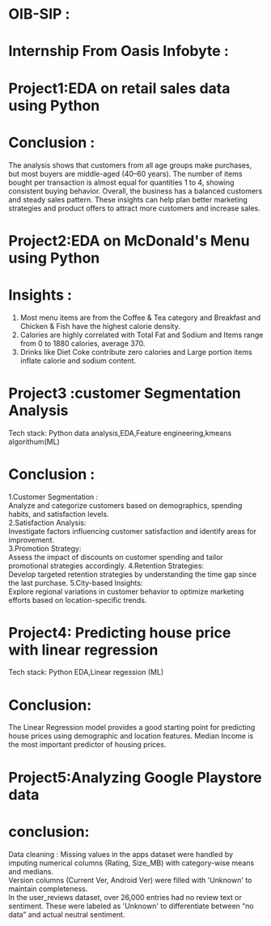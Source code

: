 # OIB-SIP : 
# Internship From Oasis Infobyte : 

# Project1:EDA on retail sales data using Python

# Conclusion :
The analysis shows that customers from all age groups make purchases, but most buyers are middle-aged (40–60 years). The number of items bought per transaction is almost equal for quantities 1 to 4, showing consistent buying behavior. Overall, the business has a balanced customers and steady sales pattern. These insights can help plan better marketing strategies and product offers to attract more customers and increase sales.  


# Project2:EDA on McDonald's Menu using Python

# Insights : 
1. Most menu items are from the Coffee & Tea category and Breakfast and Chicken & Fish have the highest calorie density.
2. Calories are highly correlated with Total Fat and Sodium and Items range from 0 to 1880 calories, average 370.
3. Drinks like Diet Coke contribute zero calories and Large portion items inflate calorie and sodium content.


# Project3 :customer Segmentation Analysis
Tech stack: Python data analysis,EDA,Feature engineering,kmeans algorithum(ML)

# Conclusion :
1.Customer Segmentation :  
Analyze and categorize customers based on demographics, spending habits, and satisfaction levels.  
2.Satisfaction Analysis:  
Investigate factors influencing customer satisfaction and identify areas for improvement.   
3.Promotion Strategy:  
Assess the impact of discounts on customer spending and tailor promotional strategies accordingly.
4.Retention Strategies:  
Develop targeted retention strategies by understanding the time gap since the last purchase. 
5.City-based Insights:  
Explore regional variations in customer behavior to optimize marketing efforts based on location-specific trends.          


# Project4: Predicting house price with linear regression
Tech stack: Python EDA,Linear regession (ML)

# Conclusion:
The Linear Regression model provides a good starting point for predicting house prices using demographic and location features.
Median Income is the most important predictor of housing prices.


# Project5:Analyzing Google Playstore data 

# conclusion:

Data cleaning :
Missing values in the apps dataset were handled by imputing numerical columns (Rating, Size_MB) 
with category-wise means and medians.  
Version columns (Current Ver, Android Ver) were filled with 'Unknown' to maintain completeness.  
In the user_reviews dataset, over 26,000 entries had no review text or sentiment. 
These were labeled as 'Unknown' to differentiate between “no data” and actual neutral sentiment.  































































































